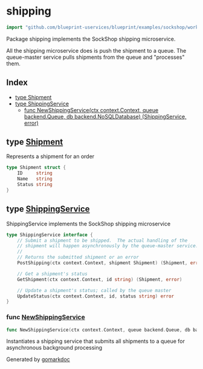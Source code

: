 <!-- Code generated by gomarkdoc. DO NOT EDIT -->

# shipping

```go
import "github.com/blueprint-uservices/blueprint/examples/sockshop/workflow/shipping"
```

Package shipping implements the SockShop shipping microservice.

All the shipping microservice does is push the shipment to a queue. The queue\-master service pulls shipments from the queue and "processes" them.

## Index

- [type Shipment](<#Shipment>)
- [type ShippingService](<#ShippingService>)
  - [func NewShippingService\(ctx context.Context, queue backend.Queue, db backend.NoSQLDatabase\) \(ShippingService, error\)](<#NewShippingService>)


<a name="Shipment"></a>
## type [Shipment](<https://github.com/blueprint-uservices/blueprint/blob/main/examples/sockshop/workflow/shipping/shippingservice.go#L32-L36>)

Represents a shipment for an order

```go
type Shipment struct {
    ID     string
    Name   string
    Status string
}
```

<a name="ShippingService"></a>
## type [ShippingService](<https://github.com/blueprint-uservices/blueprint/blob/main/examples/sockshop/workflow/shipping/shippingservice.go#L17-L29>)

ShippingService implements the SockShop shipping microservice

```go
type ShippingService interface {
    // Submit a shipment to be shipped.  The actual handling of the
    // shipment will happen asynchronously by the queue-master service.
    //
    // Returns the submitted shipment or an error
    PostShipping(ctx context.Context, shipment Shipment) (Shipment, error)

    // Get a shipment's status
    GetShipment(ctx context.Context, id string) (Shipment, error)

    // Update a shipment's status; called by the queue master
    UpdateStatus(ctx context.Context, id, status string) error
}
```

<a name="NewShippingService"></a>
### func [NewShippingService](<https://github.com/blueprint-uservices/blueprint/blob/main/examples/sockshop/workflow/shipping/shippingservice.go#L39>)

```go
func NewShippingService(ctx context.Context, queue backend.Queue, db backend.NoSQLDatabase) (ShippingService, error)
```

Instantiates a shipping service that submits all shipments to a queue for asynchronous background processing

Generated by [gomarkdoc](<https://github.com/princjef/gomarkdoc>)
